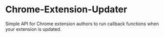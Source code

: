 Chrome-Extension-Updater
========================

Simple API for Chrome extension authors to run callback functions when your extension is updated.